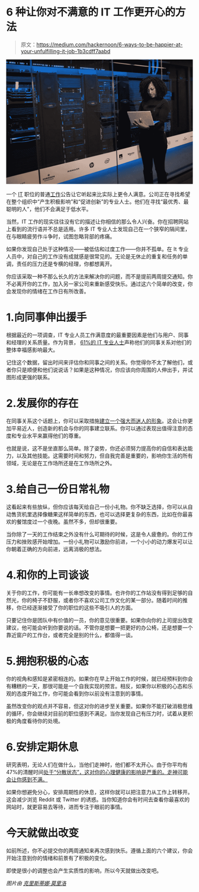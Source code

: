 # 6 种让你对不满意的 IT 工作更开心的方法

> 原文：<https://medium.com/hackernoon/6-ways-to-be-happier-at-your-unfulfilling-it-job-1b3cdff7aabd>

![](img/8e1033e17b5aee2d6ad56f592b9aac29.png)

一个 [IT](https://hackernoon.com/tagged/it) 职位的普通[工作](https://hackernoon.com/tagged/job)公告让它听起来比实际上更令人满意。公司正在寻找希望在整个组织中“产生积极影响”和“促进创新”的专业人士。他们在寻找“最优秀、最聪明的人”，他们不会满足于低水平。

当然，IT 工作的现实往往没有它的描述让你相信的那么令人兴奋。你在招聘网站上看到的流行语并不总是适用。许多 IT 专业人士发现自己在一个狭窄的隔间里，在与眼睛疲劳作斗争时，试图忽略背部的疼痛。

如果你发现自己处于这种情况——被低估和过度工作——你并不孤单。在 It 专业人员中，对自己的工作没有成就感是很常见的。无论是无休止的重复和任务的单调，责任的压力还是专横的经理，你都想离开。

你应该采取一种不那么长久的方法来解决你的问题，而不是提前两周提交通知。你不必离开你的工作，加入另一家公司来重新感受快乐。通过这六个简单的改变，你会发现你的情绪在工作日有所改善。

# 1.向同事伸出援手

根据最近的一项调查，IT 专业人员工作满意度的最重要因素是他们与用户、同事和经理的关系质量。作为背景， [61%的 IT 专业人士](https://www.technative.io/it-professionals-in-smbs-are-happier-suggests-study/)声称他们的同事关系对他们的整体幸福感影响最大。

记住这个数据，留出时间来评估你和同事之间的关系。你觉得你不太了解他们，或者你只是顺便和他们说说话？如果是这种情况，你应该向你周围的人伸出手，并试图形成更强的联系。

# 2.发展你的存在

在同事关系这个话题上，你可以采取措施[建立一个强大而迷人的形象](https://www.voiceproinc.com/how-to-develop-strong-executive-presence-in-a-large-company/)。这会让你更加平易近人，创造新的机会与你的同事建立联系。你可以通过表现出值得注意的态度和专业水平来赢得他们的尊重。

也就是说，这不是坐直那么简单。除了姿势，你还必须努力提高你的自信和表达能力，以及其他技能。这需要时间和努力，但自我完善是重要的，影响你生活的所有领域，无论是在工作场所还是在工作场所之外。

# 3.给自己一份日常礼物

这看起来有些放纵，但你应该每天给自己一份小礼物。你不缺乏选择，你可以从自动售货机里选择像糖果这样简单的东西，也可以选择更复杂的东西，比如在你最喜欢的餐馆度过一个夜晚。虽然不多，但却很重要。

当你除了一天的工作结束之外没有什么可期待的时候，这是令人疲惫的。你的工作压力和挫败感开始增加。一份小礼物可以激励你前进，一个小小的动力爆发可以让你朝着正确的方向前进，远离消极的想法。

# 4.和你的上司谈谈

关于你的工作，你可能有一长串想改变的事情。也许你的工作站没有得到足够的自然光，你的椅子不舒服，或者你不喜欢公司工作文化的某一部分。随着时间的推移，你已经逐渐接受了你的职位的这些不吸引人的方面。

只要记住你是团队中有价值的一员，你的意见很重要。如果你向你的上司提出改变建议，他可能会听到你要说的话。不管你是想要一把更好的办公椅，还是想要一个靠近窗户的工作台，或者完全是别的什么，都值得一谈。

# 5.拥抱积极的心态

你的视角和感知是紧密相连的。如果你在早上开始工作的时候，就已经预料到你会有糟糕的一天，那很可能是一个自我实现的预言。相反，如果你以积极的心态和乐观的态度开始工作，你可能会看到你以前没有注意到的事情。

虽然改变你的观点并不容易，但这对你的进步至关重要。如果你不能打破消极思维的循环，你会继续对目前的职位感到不满足。当你发现自己有压力时，试着从更积极的角度看待你的处境。

# 6.安排定期休息

研究表明，无论人们在做什么，当他们走神时，他们都不太开心。由于你平均有 47%的清醒时间[处于“分散状态”，这对你的心理健康的影响是严重的。走神可能会让你感到不满。](https://ideas.ted.com/dear-ted-how-can-i-be-happier-at-work/)

如果你想避免分心，安排周期性的休息，这样你就可以把注意力从工作上转移开。这会减少浏览 Reddit 或 Twitter 的诱惑。当你知道你会有时间去查看你最喜欢的网站时，就更容易去等待，进而专注于眼前的事情。

# 今天就做出改变

如前所述，你不必提交你的两周通知来再次感到快乐。遵循上面的六个建议，你会开始注意到你的情绪和前景有了积极的变化。

即使是很小的调整也会产生实质性的影响，所以今天就做出改变吧。

*图片由* [*克里斯蒂娜·莫里洛*](https://www.pexels.com/photo/woman-standing-while-carrying-laptop-1181354/)